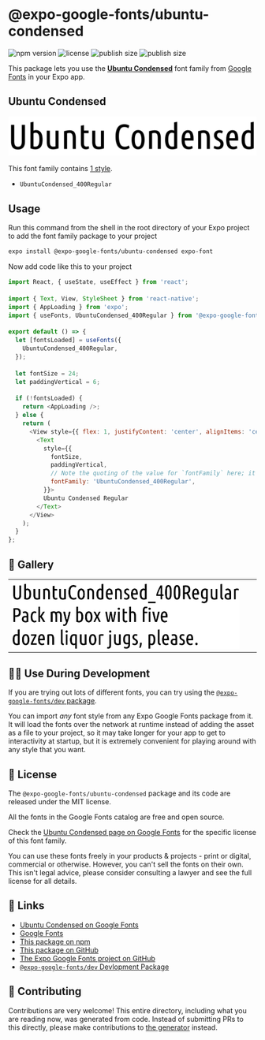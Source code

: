 # @expo-google-fonts/ubuntu-condensed

![npm version](https://flat.badgen.net/npm/v/@expo-google-fonts/ubuntu-condensed)
![license](https://flat.badgen.net/github/license/expo/google-fonts)
![publish size](https://flat.badgen.net/packagephobia/install/@expo-google-fonts/ubuntu-condensed)
![publish size](https://flat.badgen.net/packagephobia/publish/@expo-google-fonts/ubuntu-condensed)

This package lets you use the [**Ubuntu Condensed**](https://fonts.google.com/specimen/Ubuntu+Condensed) font family from [Google Fonts](https://fonts.google.com/) in your Expo app.

## Ubuntu Condensed

![Ubuntu Condensed](./font-family.png)

This font family contains [1 style](#-gallery).

- `UbuntuCondensed_400Regular`

## Usage

Run this command from the shell in the root directory of your Expo project to add the font family package to your project
```sh
expo install @expo-google-fonts/ubuntu-condensed expo-font
```

Now add code like this to your project
```js
import React, { useState, useEffect } from 'react';

import { Text, View, StyleSheet } from 'react-native';
import { AppLoading } from 'expo';
import { useFonts, UbuntuCondensed_400Regular } from '@expo-google-fonts/ubuntu-condensed';

export default () => {
  let [fontsLoaded] = useFonts({
    UbuntuCondensed_400Regular,
  });

  let fontSize = 24;
  let paddingVertical = 6;

  if (!fontsLoaded) {
    return <AppLoading />;
  } else {
    return (
      <View style={{ flex: 1, justifyContent: 'center', alignItems: 'center' }}>
        <Text
          style={{
            fontSize,
            paddingVertical,
            // Note the quoting of the value for `fontFamily` here; it expects a string!
            fontFamily: 'UbuntuCondensed_400Regular',
          }}>
          Ubuntu Condensed Regular
        </Text>
      </View>
    );
  }
};

```

## 🔡 Gallery


||||
|-|-|-|
|![UbuntuCondensed_400Regular](./UbuntuCondensed_400Regular.ttf.png)||||


## 👩‍💻 Use During Development

If you are trying out lots of different fonts, you can try using the [`@expo-google-fonts/dev` package](https://github.com/expo/google-fonts/tree/master/font-packages/dev#readme).

You can import *any* font style from any Expo Google Fonts package from it. It will load the fonts
over the network at runtime instead of adding the asset as a file to your project, so it may take longer
for your app to get to interactivity at startup, but it is extremely convenient
for playing around with any style that you want.

## 📖 License

The `@expo-google-fonts/ubuntu-condensed` package and its code are released under the MIT license.

All the fonts in the Google Fonts catalog are free and open source.

Check the [Ubuntu Condensed page on Google Fonts](https://fonts.google.com/specimen/Ubuntu+Condensed) for the specific license of this font family.

You can use these fonts freely in your products & projects - print or digital, commercial or otherwise. However, you can't sell the fonts on their own. This isn't legal advice, please consider consulting a lawyer and see the full license for all details.

## 🔗 Links

- [Ubuntu Condensed on Google Fonts](https://fonts.google.com/specimen/Ubuntu+Condensed)
- [Google Fonts](https://fonts.google.com/)
- [This package on npm](https://www.npmjs.com/package/@expo-google-fonts/ubuntu-condensed)
- [This package on GitHub](https://github.com/expo/google-fonts/tree/master/font-packages/ubuntu-condensed)
- [The Expo Google Fonts project on GitHub](https://github.com/expo/google-fonts)
- [`@expo-google-fonts/dev` Devlopment Package](https://github.com/expo/google-fonts/tree/master/font-packages/dev)

## 🤝 Contributing

Contributions are very welcome! This entire directory, including what you are reading now, was generated from code. Instead of submitting PRs to this directly, please make contributions to [the generator](https://github.com/expo/google-fonts/tree/master/packages/generator) instead.
